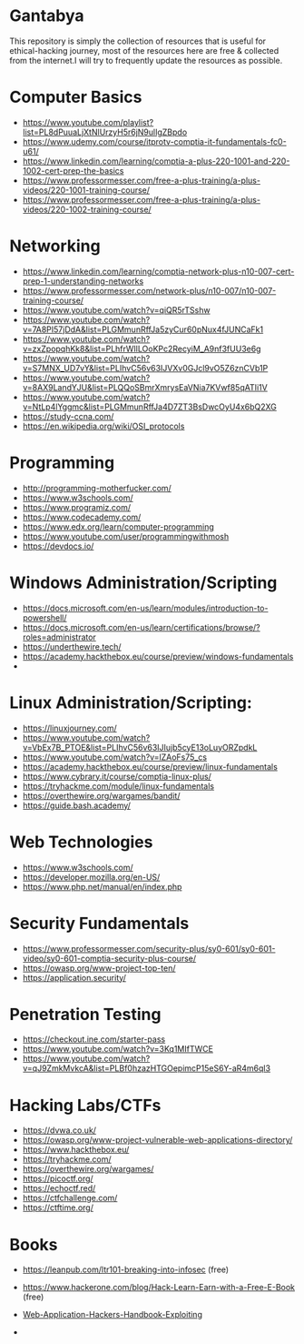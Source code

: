 # Gantabya
This repository is simply the collection of resources that is useful for ethical-hacking journey, most of the resources here are free & collected from the internet.I will try to frequently update the resources as possible.

# Computer Basics
- https://www.youtube.com/playlist?list=PL8dPuuaLjXtNlUrzyH5r6jN9ulIgZBpdo
- https://www.udemy.com/course/itprotv-comptia-it-fundamentals-fc0-u61/
- https://www.linkedin.com/learning/comptia-a-plus-220-1001-and-220-1002-cert-prep-the-basics
- https://www.professormesser.com/free-a-plus-training/a-plus-videos/220-1001-training-course/
- https://www.professormesser.com/free-a-plus-training/a-plus-videos/220-1002-training-course/

# Networking
- https://www.linkedin.com/learning/comptia-network-plus-n10-007-cert-prep-1-understanding-networks
- https://www.professormesser.com/network-plus/n10-007/n10-007-training-course/
- https://www.youtube.com/watch?v=qiQR5rTSshw
- https://www.youtube.com/watch?v=7A8PI57jDdA&list=PLGMmunRffJa5zyCur60pNux4fJUNCaFk1
- https://www.youtube.com/watch?v=zxZpopqhKk8&list=PLhfrWIlLOoKPc2RecyiM_A9nf3fUU3e6g
- https://www.youtube.com/watch?v=S7MNX_UD7vY&list=PLIhvC56v63IJVXv0GJcl9vO5Z6znCVb1P
- https://www.youtube.com/watch?v=8AX9LandYJU&list=PLQQoSBmrXmrysEaVNia7KVwf85qATIi1V
- https://www.youtube.com/watch?v=NtLp4lYggmc&list=PLGMmunRffJa4D7ZT3BsDwcOyU4x6bQ2XG
- https://study-ccna.com/
- https://en.wikipedia.org/wiki/OSI_protocols

# Programming
- http://programming-motherfucker.com/
- https://www.w3schools.com/
- https://www.programiz.com/
- https://www.codecademy.com/
- https://www.edx.org/learn/computer-programming
- https://www.youtube.com/user/programmingwithmosh
- https://devdocs.io/

# Windows Administration/Scripting
- https://docs.microsoft.com/en-us/learn/modules/introduction-to-powershell/
- https://docs.microsoft.com/en-us/learn/certifications/browse/?roles=administrator
- https://underthewire.tech/
- https://academy.hackthebox.eu/course/preview/windows-fundamentals
- 

# Linux Administration/Scripting:
- https://linuxjourney.com/
- https://www.youtube.com/watch?v=VbEx7B_PTOE&list=PLIhvC56v63IJIujb5cyE13oLuyORZpdkL
- https://www.youtube.com/watch?v=lZAoFs75_cs
- https://academy.hackthebox.eu/course/preview/linux-fundamentals
- https://www.cybrary.it/course/comptia-linux-plus/
- https://tryhackme.com/module/linux-fundamentals
- https://overthewire.org/wargames/bandit/
- https://guide.bash.academy/

# Web Technologies
- https://www.w3schools.com/ 
- https://developer.mozilla.org/en-US/
- https://www.php.net/manual/en/index.php

# Security Fundamentals
- https://www.professormesser.com/security-plus/sy0-601/sy0-601-video/sy0-601-comptia-security-plus-course/
- https://owasp.org/www-project-top-ten/
- https://application.security/

# Penetration Testing
- https://checkout.ine.com/starter-pass
- https://www.youtube.com/watch?v=3Kq1MIfTWCE
- https://www.youtube.com/watch?v=qJ9ZmkMvkcA&list=PLBf0hzazHTGOepimcP15eS6Y-aR4m6ql3

# Hacking Labs/CTFs
- https://dvwa.co.uk/
- https://owasp.org/www-project-vulnerable-web-applications-directory/
- https://www.hackthebox.eu/
- https://tryhackme.com/
- https://overthewire.org/wargames/
- https://picoctf.org/
- https://echoctf.red/
- https://ctfchallenge.com/
- https://ctftime.org/

# Books 
- https://leanpub.com/ltr101-breaking-into-infosec (free) 
- https://www.hackerone.com/blog/Hack-Learn-Earn-with-a-Free-E-Book (free)
- <a href="https://www.amazon.com/Web-Application-Hackers-Handbook-Exploiting/dp/1118026470" target="_top">Web-Application-Hackers-Handbook-Exploiting</a>

- 



